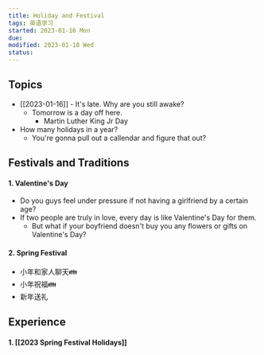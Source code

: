 ```yaml
---
title: Holiday and Festival
tags: 英语学习    
started: 2023-01-16 Mon
due: 
modified: 2023-01-18 Wed
status: 
---
```

## Topics
- [[2023-01-16]] - It's late. Why are you still awake?
	- Tomorrow is a day off here. 
		- Martin Luther King Jr Day
- How many holidays in a year?
	- You're gonna pull out a callendar and figure that out?
## Festivals and Traditions
#### 1. Valentine's Day
- Do you guys feel under pressure if not having a girlfriend by a certain age?
- If two people are truly in love, every day is like Valentine's Day for them.
	- But what if your boyfriend doesn't buy you any flowers or gifts on Valentine's Day?
#### 2. Spring Festival
- 小年和家人聊天👪  
- 小年祝福👪
- 新年送礼
## Experience
#### 1. [[2023 Spring Festival Holidays]] 

